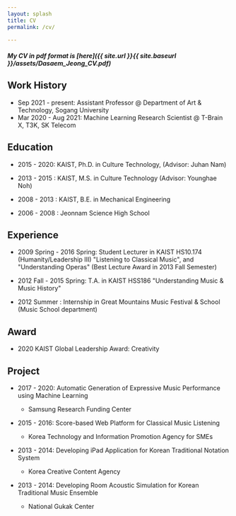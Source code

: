 ```yaml
---
layout: splash
title: CV
permalink: /cv/

---
```

##### My CV in pdf format is [here]({{ site.url }}{{ site.baseurl }}/assets/Dasaem_Jeong_CV.pdf)


## Work History 
- Sep 2021 - present: Assistant Professor @ Department of Art & Technology, Sogang University
- Mar 2020 - Aug 2021: Machine Learning Research Scientist @ T-Brain X, T3K, SK Telecom

## Education

- 2015 - 2020: KAIST, Ph.D. in Culture Technology, (Advisor: Juhan Nam)

- 2013 - 2015 : KAIST, M.S. in Culture Technology (Advisor: Younghae Noh)

- 2008 - 2013 : KAIST, B.E. in Mechanical Engineering

- 2006 - 2008 : Jeonnam Science High School


## Experience

- 2009 Spring - 2016 Spring: Student Lecturer in KAIST HS10.174 (Humanity/Leadership III) "Listening to Classical Music", and "Understanding Operas" (Best Lecture Award in 2013 Fall Semester)

- 2012 Fall - 2015 Spring: T.A. in KAIST HSS186 "Understanding Music & Music History"

- 2012 Summer : Internship in Great Mountains Music Festival & School (Music School department)

## Award

- 2020 KAIST Global Leadership Award: Creativity 


## Project

- 2017 - 2020: Automatic Generation of Expressive Music Performance using Machine Learning
	+ Samsung Research Funding Center

- 2015 - 2016: Score-based Web Platform for Classical Music Listening
	+ Korea Technology and Information Promotion Agency for SMEs

- 2013 - 2014: Developing iPad Application for Korean Traditional Notation System
	+ Korea Creative Content Agency 

- 2013 - 2014: Developing Room Acoustic Simulation for Korean Traditional Music Ensemble
	+ National Gukak Center
